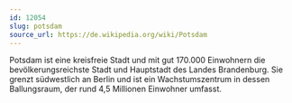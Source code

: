 ```yaml
---
id: 12054
slug: potsdam
source_url: https://de.wikipedia.org/wiki/Potsdam
---
```


Potsdam ist eine kreisfreie Stadt und mit gut 170.000 Einwohnern die bevölkerungsreichste Stadt und Hauptstadt des Landes Brandenburg. Sie grenzt südwestlich an Berlin und ist ein Wachstumszentrum in dessen Ballungsraum, der rund 4,5 Millionen Einwohner umfasst.
